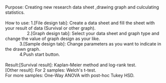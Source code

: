 Purpose: Creating new research data sheet ,drawing graph and culculating statistics.<br><br>
How to use: 1.[File design tab]: Create a data sheet and fill the sheet with your result of data (Survival or other graph).<br>
&emsp;&emsp;&emsp;&emsp;&emsp;2.[Graph design tab]: Select your data sheet and graph type and change the value of graph design as your like.<br>
&emsp;&emsp;&emsp;            3.[Sample design tab]: Change parameters as you want to indicate in the drawn graph.<br>
&emsp;&emsp;&emsp;            4.Push start button.<br><br>
Result:[Survival result]: Kaplan-Meier method and log-rank test.<br>
       [Other result]: For 2 samples: Welch's t-test.<br>
                       For more samples: One-Way ANOVA with post-hoc Tukey HSD.
